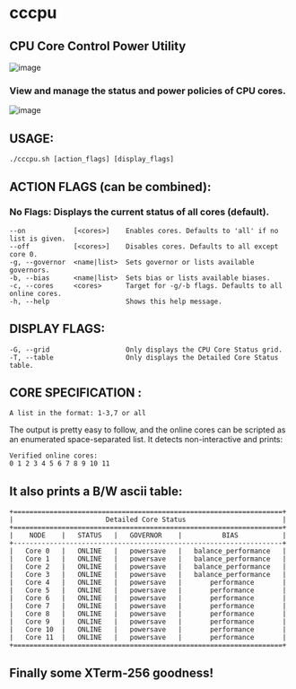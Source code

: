 # cccpu  
## CPU Core Control Power Utility
![image](https://github.com/user-attachments/assets/4a6111d8-ec2e-4a45-841b-4d0d7ab75c34)

### View and manage the status and power policies of CPU cores.
![image](https://github.com/user-attachments/assets/8d92f531-7665-4532-ae78-d8ade2805f17)


## USAGE:
    ./cccpu.sh [action_flags] [display_flags]
## ACTION FLAGS (can be combined):
###  No Flags:                   Displays the current status of all cores (default).
    --on            [<cores>]    Enables cores. Defaults to 'all' if no list is given.
    --off           [<cores>]    Disables cores. Defaults to all except core 0.
    -g, --governor  <name|list>  Sets governor or lists available governors.
    -b, --bias      <name|list>  Sets bias or lists available biases.
    -c, --cores     <cores>      Target for -g/-b flags. Defaults to all online cores.
    -h, --help                   Shows this help message.

## DISPLAY FLAGS:
    -G, --grid                   Only displays the CPU Core Status grid.
    -T, --table                  Only displays the Detailed Core Status table.

## CORE SPECIFICATION <cores>:
    A list in the format: 1-3,7 or all


The output is pretty easy to follow, and the online cores can be scripted as an enumerated space-separated list. It detects non-interactive and prints: 

    Verified online cores:
    0 1 2 3 4 5 6 7 8 9 10 11


## It also prints a B/W ascii table:

    +===================================================================+
    |                       Detailed Core Status                        |
    +===================================================================+
    |    NODE    |   STATUS   |   GOVERNOR    |          BIAS           |
    +-------------------------------------------------------------------+
    |   Core 0   |   ONLINE   |   powersave   |   balance_performance   |
    |   Core 1   |   ONLINE   |   powersave   |   balance_performance   |
    |   Core 2   |   ONLINE   |   powersave   |   balance_performance   |
    |   Core 3   |   ONLINE   |   powersave   |   balance_performance   |
    |   Core 4   |   ONLINE   |   powersave   |       performance       |
    |   Core 5   |   ONLINE   |   powersave   |       performance       |
    |   Core 6   |   ONLINE   |   powersave   |       performance       |
    |   Core 7   |   ONLINE   |   powersave   |       performance       |
    |   Core 8   |   ONLINE   |   powersave   |       performance       |
    |   Core 9   |   ONLINE   |   powersave   |       performance       |
    |   Core 10  |   ONLINE   |   powersave   |       performance       |
    |   Core 11  |   ONLINE   |   powersave   |       performance       |
    +===================================================================+


## Finally some XTerm-256 goodness! 

  

